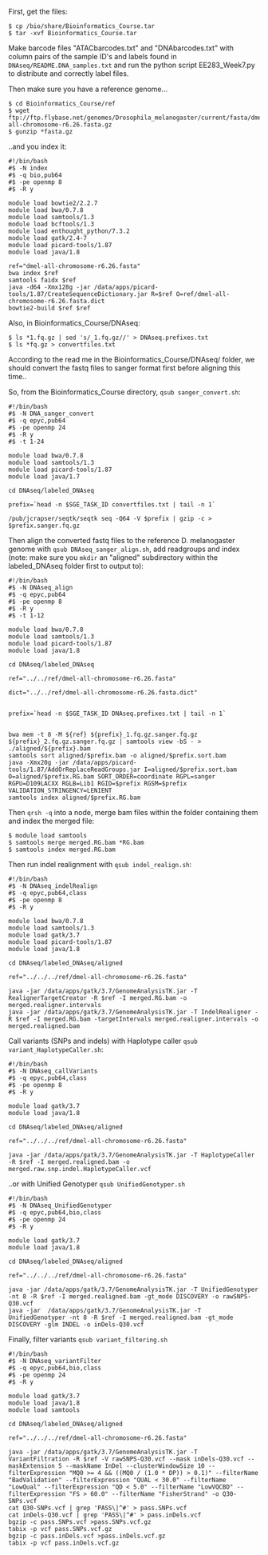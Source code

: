 
First, get the files:
```
$ cp /bio/share/Bioinformatics_Course.tar
$ tar -xvf Bioinformatics_Course.tar
```

Make barcode files "ATACbarcodes.txt" and "DNAbarcodes.txt" with column pairs of the sample ID's and labels found in ```DNAseq/README.DNA_samples.txt``` and run the python script EE283_Week7.py to distribute and correctly label files.

Then make sure you have a reference genome...
```
$ cd Bioinformatics_Course/ref
$ wget ftp://ftp.flybase.net/genomes/Drosophila_melanogaster/current/fasta/dmel-all-chromosome-r6.26.fasta.gz
$ gunzip *fasta.gz
```

..and you index it:
```
#!/bin/bash
#$ -N index
#$ -q bio,pub64
#$ -pe openmp 8
#$ -R y

module load bowtie2/2.2.7
module load bwa/0.7.8
module load samtools/1.3
module load bcftools/1.3
module load enthought_python/7.3.2
module load gatk/2.4-7
module load picard-tools/1.87
module load java/1.8

ref="dmel-all-chromosome-r6.26.fasta"
bwa index $ref 
samtools faidx $ref  
java -d64 -Xmx128g -jar /data/apps/picard-tools/1.87/CreateSequenceDictionary.jar R=$ref O=ref/dmel-all-chromosome-r6.26.fasta.dict
bowtie2-build $ref $ref
```

Also, in Bioinformatics_Course/DNAseq:
```
$ ls *1.fq.gz | sed 's/_1.fq.gz//' > DNAseq.prefixes.txt
$ ls *fq.gz > convertfiles.txt
```

According to the read me in the Bioinformatics_Course/DNAseq/ folder, we should convert the fastq files to sanger format first before aligning this time..

So, from the Bioinformatics_Course directory, ```qsub sanger_convert.sh```:
```
#!/bin/bash
#$ -N DNA_sanger_convert
#$ -q epyc,pub64
#$ -pe openmp 24
#$ -R y
#$ -t 1-24

module load bwa/0.7.8
module load samtools/1.3
module load picard-tools/1.87
module load java/1.7

cd DNAseq/labeled_DNAseq

prefix=`head -n $SGE_TASK_ID convertfiles.txt | tail -n 1`

/pub/jcrapser/seqtk/seqtk seq -Q64 -V $prefix | gzip -c > $prefix.sanger.fq.gz
```

Then align the converted fastq files to the reference D. melanogaster genome with ```qsub DNAseq_sanger_align.sh```, add readgroups and index (note: make sure you ```mkdir``` an "aligned" subdirectory within the labeled_DNAseq folder first to output to):
```
#!/bin/bash
#$ -N DNAseq_align
#$ -q epyc,pub64
#$ -pe openmp 8
#$ -R y
#$ -t 1-12

module load bwa/0.7.8
module load samtools/1.3
module load picard-tools/1.87
module load java/1.8

cd DNAseq/labeled_DNAseq

ref="../../ref/dmel-all-chromosome-r6.26.fasta"

dict="../../ref/dmel-all-chromosome-r6.26.fasta.dict"


prefix=`head -n $SGE_TASK_ID DNAseq.prefixes.txt | tail -n 1`


bwa mem -t 8 -M ${ref} ${prefix}_1.fq.gz.sanger.fq.gz ${prefix}_2.fq.gz.sanger.fq.gz | samtools view -bS - > ./aligned/${prefix}.bam
samtools sort aligned/$prefix.bam -o aligned/$prefix.sort.bam
java -Xmx20g -jar /data/apps/picard-tools/1.87/AddOrReplaceReadGroups.jar I=aligned/$prefix.sort.bam O=aligned/$prefix.RG.bam SORT_ORDER=coordinate RGPL=sanger RGPU=D109LACXX RGLB=Lib1 RGID=$prefix RGSM=$prefix VALIDATION_STRINGENCY=LENIENT
samtools index aligned/$prefix.RG.bam
```

Then ```qrsh -q``` into a node, merge bam files within the folder containing them and index the merged file:
```
$ module load samtools
$ samtools merge merged.RG.bam *RG.bam
$ samtools index merged.RG.bam
```

Then run indel realignment with ```qsub indel_realign.sh```:
```
#!/bin/bash
#$ -N DNAseq_indelRealign
#$ -q epyc,pub64,class
#$ -pe openmp 8
#$ -R y

module load bwa/0.7.8
module load samtools/1.3
module load gatk/3.7
module load picard-tools/1.87
module load java/1.8

cd DNAseq/labeled_DNAseq/aligned

ref="../../../ref/dmel-all-chromosome-r6.26.fasta"

java -jar /data/apps/gatk/3.7/GenomeAnalysisTK.jar -T RealignerTargetCreator -R $ref -I merged.RG.bam -o merged.realigner.intervals 
java -jar /data/apps/gatk/3.7/GenomeAnalysisTK.jar -T IndelRealigner -R $ref -I merged.RG.bam -targetIntervals merged.realigner.intervals -o merged.realigned.bam
```

Call variants (SNPs and indels) with Haplotype caller ```qsub variant_HaplotypeCaller.sh```:
```
#!/bin/bash
#$ -N DNAseq_callVariants
#$ -q epyc,pub64,class
#$ -pe openmp 8
#$ -R y

module load gatk/3.7
module load java/1.8

cd DNAseq/labeled_DNAseq/aligned

ref="../../../ref/dmel-all-chromosome-r6.26.fasta"

java -jar /data/apps/gatk/3.7/GenomeAnalysisTK.jar -T HaplotypeCaller -R $ref -I merged.realigned.bam -o merged.raw.snp.indel.HaplotypeCaller.vcf
```

..or with Unified Genotyper ```qsub UnifiedGenotyper.sh```
```
#!/bin/bash
#$ -N DNAseq_UnifiedGenotyper
#$ -q epyc,pub64,bio,class
#$ -pe openmp 24
#$ -R y

module load gatk/3.7
module load java/1.8

cd DNAseq/labeled_DNAseq/aligned

ref="../../../ref/dmel-all-chromosome-r6.26.fasta"

java -jar /data/apps/gatk/3.7/GenomeAnalysisTK.jar -T UnifiedGenotyper -nt 8 -R $ref -I merged.realigned.bam -gt_mode DISCOVERY -o rawSNPS-Q30.vcf
java -jar  /data/apps/gatk/3.7/GenomeAnalysisTK.jar -T UnifiedGenotyper -nt 8 -R $ref -I merged.realigned.bam -gt_mode DISCOVERY -glm INDEL -o inDels-Q30.vcf
```

Finally, filter variants ```qsub variant_filtering.sh```
```
#!/bin/bash
#$ -N DNAseq_variantFilter
#$ -q epyc,pub64,bio,class
#$ -pe openmp 24
#$ -R y

module load gatk/3.7
module load java/1.8
module load samtools

cd DNAseq/labeled_DNAseq/aligned

ref="../../../ref/dmel-all-chromosome-r6.26.fasta"

java -jar /data/apps/gatk/3.7/GenomeAnalysisTK.jar -T VariantFiltration -R $ref -V rawSNPS-Q30.vcf --mask inDels-Q30.vcf --maskExtension 5 --maskName InDel --clusterWindowSize 10 --filterExpression "MQ0 >= 4 && ((MQ0 / (1.0 * DP)) > 0.1)" --filterName "BadValidation" --filterExpression "QUAL < 30.0" --filterName "LowQual" --filterExpression "QD < 5.0" --filterName "LowVQCBD" --filterExpression "FS > 60.0" --filterName "FisherStrand" -o Q30-SNPs.vcf
cat Q30-SNPs.vcf | grep 'PASS\|^#' > pass.SNPs.vcf
cat inDels-Q30.vcf | grep 'PASS\|^#' > pass.inDels.vcf
bgzip -c pass.SNPs.vcf >pass.SNPs.vcf.gz
tabix -p vcf pass.SNPs.vcf.gz
bgzip -c pass.inDels.vcf >pass.inDels.vcf.gz
tabix -p vcf pass.inDels.vcf.gz
```
